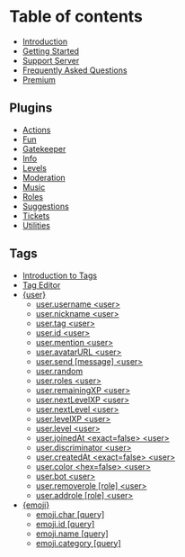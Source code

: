 # Table of contents

* [Introduction](README.md)
* [Getting Started](getting-started.md)
* [Support Server](support-server.md)
* [Frequently Asked Questions](frequently-asked-questions.md)
* [Premium](premium.md)

## Plugins

* [Actions](plugins/actions.md)
* [Fun](plugins/fun.md)
* [Gatekeeper](plugins/gatekeeper.md)
* [Info](plugins/info.md)
* [Levels](plugins/levels.md)
* [Moderation](plugins/moderation.md)
* [Music](plugins/music.md)
* [Roles](plugins/roles.md)
* [Suggestions](plugins/suggestions.md)
* [Tickets](plugins/tickets.md)
* [Utilities](plugins/utilities.md)

## Tags

* [Introduction to Tags](tags/tags.md)
* [Tag Editor](tags/tag-editor.md)
* [{user}](tags/user/README.md)
  * [user.username &lt;user&gt;](tags/user/user.username-less-than-user-greater-than.md)
  * [user.nickname &lt;user&gt;](tags/user/user.nickname-less-than-user-greater-than.md)
  * [user.tag &lt;user&gt;](tags/user/user.tag-less-than-user-greater-than.md)
  * [user.id &lt;user&gt;](tags/user/user.id-less-than-user-greater-than.md)
  * [user.mention &lt;user&gt;](tags/user/user.mention-less-than-user-greater-than.md)
  * [user.avatarURL &lt;user&gt;](tags/user/user.avatarurl-less-than-user-greater-than.md)
  * [user.send \[message\] &lt;user&gt;](tags/user/user.send-message-less-than-user-greater-than.md)
  * [user.random](tags/user/user.random.md)
  * [user.roles &lt;user&gt;](tags/user/user.roles-less-than-user-greater-than.md)
  * [user.remainingXP &lt;user&gt;](tags/user/user.remainingxp-less-than-user-greater-than.md)
  * [user.nextLevelXP &lt;user&gt;](tags/user/user.nextlevelxp-less-than-user-greater-than.md)
  * [user.nextLevel &lt;user&gt;](tags/user/user.nextlevel-less-than-user-greater-than.md)
  * [user.levelXP &lt;user&gt;](tags/user/user.levelxp-less-than-user-greater-than.md)
  * [user.level &lt;user&gt;](tags/user/user.level-less-than-user-greater-than.md)
  * [user.joinedAt &lt;exact=false&gt; &lt;user&gt;](tags/user/user.joinedat-less-than-exact-false-greater-than-less-than-user-greater-than.md)
  * [user.discriminator &lt;user&gt;](tags/user/user.discriminator-less-than-user-greater-than.md)
  * [user.createdAt &lt;exact=false&gt; &lt;user&gt;](tags/user/user.createdat-less-than-exact-false-greater-than-less-than-user-greater-than.md)
  * [user.color &lt;hex=false&gt; &lt;user&gt;](tags/user/user.color-less-than-hex-false-greater-than-less-than-user-greater-than.md)
  * [user.bot &lt;user&gt;](tags/user/user.bot-less-than-user-greater-than.md)
  * [user.removerole \[role\] &lt;user&gt;](tags/user/user.removerole-role-less-than-user-greater-than.md)
  * [user.addrole \[role\] &lt;user&gt;](tags/user/user.mention.md)
* [{emoji}](tags/emoji/README.md)
  * [emoji.char \[query\]](tags/emoji/emoji.char-query.md)
  * [emoji.id \[query\]](tags/emoji/emoji.id-less-than-query-greater-than.md)
  * [emoji.name \[query\]](tags/emoji/emoji.name-query.md)
  * [emoji.category \[query\]](tags/emoji/emoji.category-query.md)

